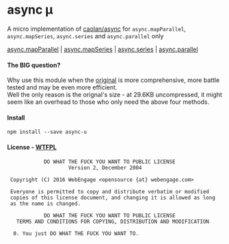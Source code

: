 # async µ
A micro implementation of [caolan/async](https://github.com/caolan/async) for `async.mapParallel`, `async.mapSeries`, `async.series` and `async.parallel` only

[async.mapParallel](https://github.com/caolan/async#map) | 
[async.mapSeries](https://github.com/caolan/async#map) | 
[async.series](https://github.com/caolan/async#seriestasks-callback) | 
[async.parallel](https://github.com/caolan/async#parallel)

#### The BIG question?
Why use this module when the [original](https://github.com/caolan/async) is more comprehensive, more battle tested and may be even more efficient.  
Well the only reason is the orignal's size - at 29.6KB uncompressed, it might seem like an overhead to those who only need the above four methods. 

#### Install
```
npm install --save async-u
```

#### License - [WTFPL](http://www.wtfpl.net/)
```
            DO WHAT THE FUCK YOU WANT TO PUBLIC LICENSE
                    Version 2, December 2004

 Copyright (C) 2016 WebEngage <opensource {at} webengage.com>

 Everyone is permitted to copy and distribute verbatim or modified
 copies of this license document, and changing it is allowed as long
 as the name is changed.

            DO WHAT THE FUCK YOU WANT TO PUBLIC LICENSE
   TERMS AND CONDITIONS FOR COPYING, DISTRIBUTION AND MODIFICATION

  0. You just DO WHAT THE FUCK YOU WANT TO.
```
